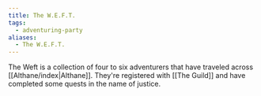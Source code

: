 ```yaml
---
title: The W.E.F.T.
tags:
  - adventuring-party
aliases:
  - The W.E.F.T.
---
```


The Weft is a collection of four to six adventurers that have traveled across [[Althane/index|Althane]]. They're registered with [[The Guild]] and have completed some quests in the name of justice.